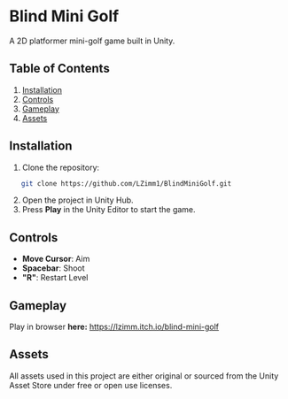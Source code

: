 # Blind Mini Golf

A 2D platformer mini-golf game built in Unity. 

## Table of Contents

1. [Installation](#installation)
2. [Controls](#controls)
3. [Gameplay](#gameplay)
4. [Assets](#assets)
   
## Installation

1. Clone the repository:
```bash
   git clone https://github.com/LZimm1/BlindMiniGolf.git
```
2. Open the project in Unity Hub.
3. Press **Play** in the Unity Editor to start the game.

## Controls

- **Move Cursor**: Aim
- **Spacebar**: Shoot
- **"R"**: Restart Level

## Gameplay

Play in browser **here:** https://lzimm.itch.io/blind-mini-golf

## Assets

All assets used in this project are either original or sourced from the Unity Asset Store under free or open use licenses.


